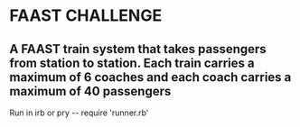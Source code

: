 FAAST CHALLENGE
===============
A FAAST train system that takes passengers from station to station. Each train carries a maximum of 6 coaches and each coach carries a maximum of 40 passengers
----------------------------
Run in irb or pry --
require 'runner.rb'